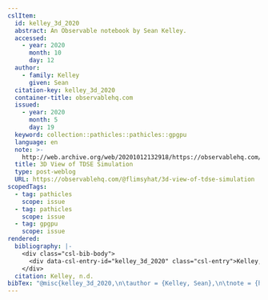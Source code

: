 ```yaml
---
cslItem:
  id: kelley_3d_2020
  abstract: An Observable notebook by Sean Kelley.
  accessed:
    - year: 2020
      month: 10
      day: 12
  author:
    - family: Kelley
      given: Sean
  citation-key: kelley_3d_2020
  container-title: observablehq.com
  issued:
    - year: 2020
      month: 5
      day: 19
  keyword: collection::pathicles::pathicles::gpgpu
  language: en
  note: >-
    http://web.archive.org/web/20201012132918/https://observablehq.com/@flimsyhat/3d-view-of-tdse-simulation
  title: 3D View of TDSE Simulation
  type: post-weblog
  URL: https://observablehq.com/@flimsyhat/3d-view-of-tdse-simulation
scopedTags:
  - tag: pathicles
    scope: issue
  - tag: pathicles
    scope: issue
  - tag: gpgpu
    scope: issue
rendered:
  bibliography: |-
    <div class="csl-bib-body">
      <div data-csl-entry-id="kelley_3d_2020" class="csl-entry">Kelley, S. n.d.. 3D View of TDSE Simulation. <i>Observablehq.Com</i>. https://observablehq.com/@flimsyhat/3d-view-of-tdse-simulation</div>
    </div>
  citation: Kelley, n.d.
bibTex: "@misc{kelley_3d_2020,\n\tauthor = {Kelley, Sean},\n\tnote = {http://web.archive.org/web/20201012132918/https://observablehq.com/@flimsyhat/3d-view-of-tdse-simulation},\n\ttitle = {3D {View} of {TDSE} {Simulation}},\n\thowpublished = {https://observablehq.com/@flimsyhat/3d-view-of-tdse-simulation},\n}\n\n"
---
```


